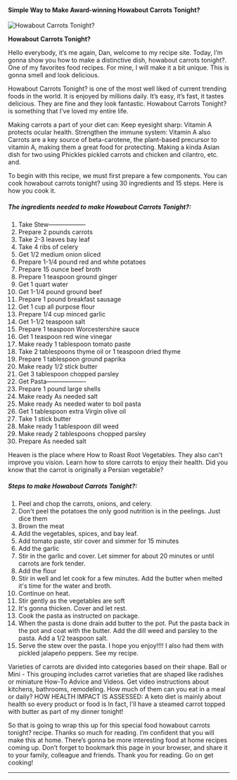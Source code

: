             

#### Simple Way to Make Award-winning Howabout Carrots Tonight?

![Howabout Carrots Tonight?](https://img-global.cpcdn.com/recipes/a7dd90b0b99370c4/751x532cq70/howabout-carrots-tonight-recipe-main-photo.jpg)

**Howabout Carrots Tonight?**

Hello everybody, it’s me again, Dan, welcome to my recipe site. Today, I’m gonna show you how to make a distinctive dish, howabout carrots tonight?. One of my favorites food recipes. For mine, I will make it a bit unique. This is gonna smell and look delicious.

Howabout Carrots Tonight? is one of the most well liked of current trending foods in the world. It is enjoyed by millions daily. It’s easy, it’s fast, it tastes delicious. They are fine and they look fantastic. Howabout Carrots Tonight? is something that I’ve loved my entire life.

Making carrots a part of your diet can: Keep eyesight sharp: Vitamin A protects ocular health. Strengthen the immune system: Vitamin A also Carrots are a key source of beta-carotene, the plant-based precursor to vitamin A, making them a great food for protecting. Making a kinda Asian dish for two using Phickles pickled carrots and chicken and cilantro, etc. and.

To begin with this recipe, we must first prepare a few components. You can cook howabout carrots tonight? using 30 ingredients and 15 steps. Here is how you cook it.

##### The ingredients needed to make Howabout Carrots Tonight?:

1.  Take Stew——————
2.  Prepare 2 pounds carrots
3.  Take 2-3 leaves bay leaf
4.  Take 4 ribs of celery
5.  Get 1/2 medium onion sliced
6.  Prepare 1-1/4 pound red and white potatoes
7.  Prepare 15 ounce beef broth
8.  Prepare 1 teaspoon ground ginger
9.  Get 1 quart water
10.  Get 1-1/4 pound ground beef
11.  Prepare 1 pound breakfast sausage
12.  Get 1 cup all purpose flour
13.  Prepare 1/4 cup minced garlic
14.  Get 1-1/2 teaspoon salt
15.  Prepare 1 teaspoon Worcestershire sauce
16.  Get 1 teaspoon red wine vinegar
17.  Make ready 1 tablespoon tomato paste
18.  Take 2 tablespoons thyme oil or 1 teaspoon dried thyme
19.  Prepare 1 tablespoon ground paprika
20.  Make ready 1/2 stick butter
21.  Get 3 tablespoon chopped parsley
22.  Get Pasta——————-
23.  Prepare 1 pound large shells
24.  Make ready As needed salt
25.  Make ready As needed water to boil pasta
26.  Get 1 tablespoon extra Virgin olive oil
27.  Take 1 stick butter
28.  Make ready 1 tablespoon dill weed
29.  Make ready 2 tablespoons chopped parsley
30.  Prepare As needed salt

Heaven is the place where How to Roast Root Vegetables. They also can't improve you vision. Learn how to store carrots to enjoy their health. Did you know that the carrot is originally a Persian vegetable?

##### Steps to make Howabout Carrots Tonight?:

1.  Peel and chop the carrots, onions, and celery.
2.  Don't peel the potatoes the only good nutrition is in the peelings. Just dice them
3.  Brown the meat
4.  Add the vegetables, spices, and bay leaf.
5.  Add tomato paste, stir cover and simmer for 15 minutes
6.  Add the garlic
7.  Stir in the garlic and cover. Let simmer for about 20 minutes or until carrots are fork tender.
8.  Add the flour
9.  Stir in well and let cook for a few minutes. Add the butter when melted it's time for the water and broth.
10.  Continue on heat.
11.  Stir gently as the vegetables are soft
12.  It's gonna thicken. Cover and let rest.
13.  Cook the pasta as instructed on package.
14.  When the pasta is done drain add butter to the pot. Put the pasta back in the pot and coat with the butter. Add the dill weed and parsley to the pasta. Add a 1/2 teaspoon salt.
15.  Serve the stew over the pasta. I hope you enjoy!!!! I also had them with pickled jalapeño peppers. See my recipe.

Varieties of carrots are divided into categories based on their shape. Ball or Mini - This grouping includes carrot varieties that are shaped like radishes or miniature How-To Advice and Videos. Get video instructions about kitchens, bathrooms, remodeling. How much of them can you eat in a meal or daily? HOW HEALTH IMPACT IS ASSESSED: A keto diet is mainly about health so every product or food is In fact, I'll have a steamed carrot topped with butter as part of my dinner tonight!

So that is going to wrap this up for this special food howabout carrots tonight? recipe. Thanks so much for reading. I’m confident that you will make this at home. There’s gonna be more interesting food at home recipes coming up. Don’t forget to bookmark this page in your browser, and share it to your family, colleague and friends. Thank you for reading. Go on get cooking!

* * *